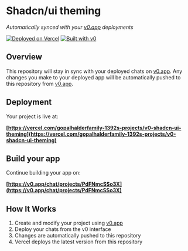 # Shadcn/ui theming

*Automatically synced with your [v0.app](https://v0.app) deployments*

[![Deployed on Vercel](https://img.shields.io/badge/Deployed%20on-Vercel-black?style=for-the-badge&logo=vercel)](https://vercel.com/gopalhalderfamily-1392s-projects/v0-shadcn-ui-theming)
[![Built with v0](https://img.shields.io/badge/Built%20with-v0.app-black?style=for-the-badge)](https://v0.app/chat/projects/PdFNmcSSo3X)

## Overview

This repository will stay in sync with your deployed chats on [v0.app](https://v0.app).
Any changes you make to your deployed app will be automatically pushed to this repository from [v0.app](https://v0.app).

## Deployment

Your project is live at:

**[https://vercel.com/gopalhalderfamily-1392s-projects/v0-shadcn-ui-theming](https://vercel.com/gopalhalderfamily-1392s-projects/v0-shadcn-ui-theming)**

## Build your app

Continue building your app on:

**[https://v0.app/chat/projects/PdFNmcSSo3X](https://v0.app/chat/projects/PdFNmcSSo3X)**

## How It Works

1. Create and modify your project using [v0.app](https://v0.app)
2. Deploy your chats from the v0 interface
3. Changes are automatically pushed to this repository
4. Vercel deploys the latest version from this repository